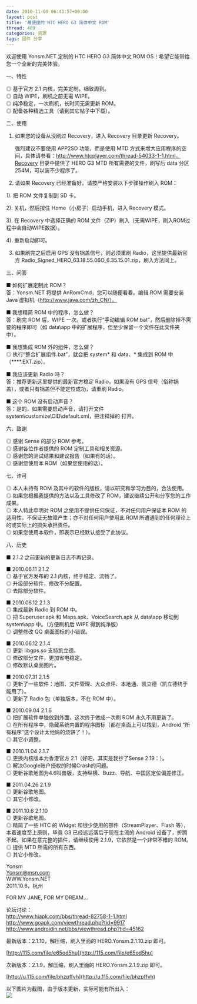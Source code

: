 ```yaml
---
date: 2010-11-09 06:43:57+00:00
layout: post
title: '最便捷的 HTC HERO G3 简体中文 ROM'
thread: 489
categories: 资源
tags: 固件 分享
---
```


欢迎使用 Yonsm.NET 定制的 HTC HERO G3 简体中文 ROM OS！希望它能带给您一个全新的完美体验。  
  
  
一、特性  
  
 ◎ 基于官方 2.1 内核，完美定制，细致周到。  
 ◎ 自动 WIPE，刷机之前无需 WIPE。  
 ◎ 纯净稳定，一次刷机，长时间无需更新 ROM。  
 ◎ 配备各种精选工具（请到其它帖子中下载）。  
  
  
<!-- more -->  
二、使用  
  
 1. 如果您的设备从没刷过 Recovery，进入 Recovery 目录更新 Recovery。  
  
    强烈建议不要使用 APP2SD 功能，而是使用 MTD 方式来增大应用程序的空间，具体请参看：http://www.htcplayer.com/thread-54033-1-1.html。Recovery 目录中提供了 HERO G3 MTD 所有需要的文件，刷写后 data 分区254M，可以装不少程序了。  
  
 2. 请如果 Recovery 已经准备好。请按严格安装以下步骤操作刷入 ROM：  
  
   1). 把 ROM 文件复制到 SD 卡。  
  
   2). 关机，然后按住 Home（小房子）启动手机，进入 Recovery 模式。  
  
   3). 在 Recovery 中选择正确的 ROM 文件（ZIP）刷入（无需WIPE，刷入ROM过程中会自动WIPE数据）。  
  
   4). 重新启动即可。  
  
 3. 如果刷完之后启用 GPS 没有锅盖信号，则必须重刷 Radio，这里提供最新官方 Radio_Signed_HERO_63.18.55.06O_6.35.15.01.zip，刷入方法同上。  
  
  
三、问答  
  
 ■ 如何扩展定制此 ROM？  
 答：Yonsm.NET 将提供 AnRomCmd，您可以随便看看。编辑 ROM 需要安装 Java 虚拟机（http://www.java.com/zh_CN/）。  
  
 ■ 我想精简 ROM 中的程序，怎么做？  
 答：刷完 ROM 后，WIPE 一次。或者执行“手动编辑 ROM.bat”，然后删除掉不需要的程序即可（如 data\app 中的扩展程序，但至少保留一个文件在此文件夹中）。  
  
 ■ 我想集成 ROM 外的组件，怎么做？  
 ◎ 执行“整合扩展组件.bat”，就会把 system\* 和 data、* 集成到 ROM 中（****.EXT.zip）。  
  
 ■ 我应该更新 Radio 吗？  
 答：推荐更新这里提供的最新官方稳定 Radio，如果没有 GPS 信号（俗称锅盖），或者只有锅盖但不能定位成功，请重刷 Radio。  
  
 ■ 这个 ROM 没有启动声音？  
 答：是的，如果需要启动声音，请打开文件 system\customize\CID\default.xml，把注释掉的  打开。  
  
六、致谢  
  
 ◎ 感谢 Sense 的部分 ROM 参考。   
 ◎ 感谢各位作者提供的 ROM 定制工具和相关资源。  
 ◎ 感谢您的测试结果和建议报告（如果有的话）。  
 ◎ 感谢您使用本 ROM（如果您使用的话）。  
  
  
七、许可  
  
 ◎ 本人未持有 ROM 及其中的软件的版权，请以研究和学习为目的，合法使用。  
 ◎ 如果您根据我提供的方法以及工具修改了 ROM，建议继续公开和分享您的工作成果。  
 ◎ 本人特此申明对 ROM 之使用不提供任何保证，不对任何用户保证本 ROM 的适用性，不保证无故障产生；亦不对任何用户使用此 ROM 所遭遇到的任何理论上的或实际上的损失承担责任。  
 ◎ 如果您使用本软件，即表示已经默认接受了此协议。  
  
  
八、历史  
  
 ■ 2.1.2 之前更新的更新日志不再记录。  
  
 ■ 2010.06.11 2.1.2  
  ◎  基于官方发布的 2.1 内核，终于稳定、流畅了。  
  ◎  升级部分软件，修改不分配置。  
  ◎  去除部分软件。  
  
 ■ 2010.06.12 2.1.3  
  ◎  集成最新 Radio 到 ROM 中。  
  ◎  把 Superuser.apk 和 Maps.apk、VoiceSearch.apk 从 data\app 移动到 system\app 中。（方便刷机后 WIPE 得到纯净版）  
  ◎  调整修改 QQ 桌面图标的小错误。  
  
 ■ 2010.06.12 2.1.4  
  ◎  更新 libgps.so 支持凯立德。  
  ◎  修改部分文件，更加省电稳定。  
  ◎  修改默认桌面图片。  
  
 ■ 2010.07.31 2.1.5  
  ◎  更新了一些软件：地图、文件管理、大众点评、本地通、凯立德（凯立德终于能用了）。  
  ◎  更新了 Radio 包（单独版本，不在 ROM 中）。  
  
 ■ 2010.09.04 2.1.6  
  ◎  把扩展软件单独放到外面，这次终于做成一次刷 ROM 永久不用更新了。  
  ◎  在所有程序中，隐藏系统内置的程序图标（都在桌面上可以找到，Android “所有程序”这个设计太他妈的烧饼了！）。  
  ◎  其它小调整。  
  
 ■ 2010.11.04 2.1.7  
  ◎  更换内核版本为香港官方 2.1（好吧，其实是我抄了Sense 2.19：）。  
  ◎  解决Google账户授权的时候Crash的问题。  
  ◎  更新谷歌地图为4.6叫兽版，支持纵横、Buzz、导航、中国区定位偏差修正。  
  
 ■ 2011.04.26 2.1.9  
  ◎  更新谷歌地图。  
  ◎  其它小修改。  
  
  
 ■ 2011.10.6 2.1.10  
  ◎  更新谷歌地图。  
  ◎  精简了一些 HTC 的 Widget 和很少使用的部件（StreamPlayer、Flash 等），本着速度至上原则，毕竟 G3 已经远远落后于现在主流的 Android 设备了，折腾不起。如果在意完整的插件，请继续使用 2.1.9，它依然是一个非常不错的 ROM。  
  ◎  提供 MTD 所需的所有东西。  
  ◎  其它小修改。  
  
  
Yonsm  
Yonsm@msn.com  
WWW.Yonsm.NET  
2011.10.6，杭州  
  
FOR MY JANE, FOR MY DREAM...  
  
  
  
论坛讨论：  
http://www.hiapk.com/bbs/thread-82758-1-1.html  
http://www.goapk.com/viewthread.php?tid=9917  
http://www.androidin.net/bbs/viewthread.php?tid=45162  
  
  
  
  
最新版本：2.1.10，解压缩，刷入里面的 HERO.Yonsm.2.1.10.zip 即可。  
  
[http://115.com/file/e65od5hu](http://115.com/file/e65od5hu)  
  
  
次新版本：2.1.9，解压缩，刷入里面的 HERO.Yonsm.2.1.9.zip 即可。  
  
[http://u.115.com/file/bhzpffvh](http://u.115.com/file/bhzpffvh)  
  
  
以下图片为截图，由于版本更新，实际可能有所出入：  
[![](/assets/1314406562_3819d866.png)](/assets/1314406562_3819d866.png)
